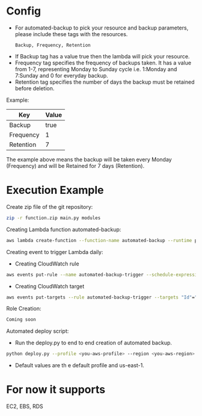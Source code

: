 # Config

* For automated-backup to pick your resource and backup parameters, please include these tags with the resources.
  ```
  Backup, Frequency, Retention
  ``` 
* If Backup tag has a value true then the lambda will pick your resource.
* Frequency tag specifies the frequency of backups taken. It has a value from 1-7, representing Monday to Sunday cycle i.e. 1:Monday and 7:Sunday and 0 for everyday backup.
* Retention tag specifies the number of days the backup must be retained before deletion.
 
 Example:

Key   | Value
------------- | -------------
Backup  | true
Frequency | 1
Retention  | 7
  
 The example above means the backup will be taken every Monday (Frequency) and will be Retained for 7 days (Retention).

# Execution Example

Create  zip file of the git repository:

```bash 
zip -r function.zip main.py modules 
 ```
 
Creating Lambda function automated-backup:

```bash
aws lambda create-function --function-name automated-backup --runtime python2.7 --handler main.lambda_handler --zip-file fileb://function.zip --timeout 120 --role <role-arn> --publish
```

Creating event to trigger Lambda daily:

* Creating CloudWatch rule

```bash
aws events put-rule --name automated-backup-trigger --schedule-expression "rate(24 hours)" --role-arn <value> 
```
* Creating CloudWatch target

```bash
aws events put-targets --rule automated-backup-trigger --targets "Id"="1","Arn"="<your-lambda-function-arn>"
```

Role Creation:

```bash
Coming soon
```

Automated deploy script:
* Run the deploy.py to end to end creation of automated backup.

```bash
python deploy.py --profile <you-aws-profile> --region <you-aws-region>
```

* Default values are th e default profile and us-east-1.

# For now it supports

EC2, EBS, RDS